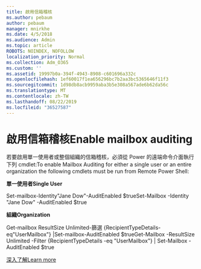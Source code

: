 ```yaml
---
title: 啟用信箱稽核
ms.author: pebaum
author: pebaum
manager: mnirkhe
ms.date: 4/5/2018
ms.audience: Admin
ms.topic: article
ROBOTS: NOINDEX, NOFOLLOW
localization_priority: Normal
ms.collection: Adm_O365
ms.custom: ''
ms.assetid: 19997b0a-394f-4943-8908-c601696a332c
ms.openlocfilehash: 1ef60017f1ea656296bc7b2aa3bc5365646f11f3
ms.sourcegitcommit: 1d98db8acb9959aba3b5e308a567ade6b62da56c
ms.translationtype: MT
ms.contentlocale: zh-TW
ms.lasthandoff: 08/22/2019
ms.locfileid: "36527587"
---
```

# <a name="enable-mailbox-auditing"></a><span data-ttu-id="7a008-102">啟用信箱稽核</span><span class="sxs-lookup"><span data-stu-id="7a008-102">Enable mailbox auditing</span></span>

<span data-ttu-id="7a008-103">若要啟用單一使用者或整個組織的信箱稽核，必須從 Power 的遠端命令介面執行下列 cmdlet:</span><span class="sxs-lookup"><span data-stu-id="7a008-103">To enable Mailbox Auditing for either a single user or an entire organization the following cmdlets must be run from Remote Power Shell:</span></span>
  
 <span data-ttu-id="7a008-104">**單一使用者**</span><span class="sxs-lookup"><span data-stu-id="7a008-104">**Single User**</span></span>
  
<span data-ttu-id="7a008-105">Set-mailbox-Identity"Jane Dow"-AuditEnabled $true</span><span class="sxs-lookup"><span data-stu-id="7a008-105">Set-Mailbox -Identity "Jane Dow" -AuditEnabled $true</span></span>
  
 <span data-ttu-id="7a008-106">**組織**</span><span class="sxs-lookup"><span data-stu-id="7a008-106">**Organization**</span></span>
  
<span data-ttu-id="7a008-107">Get-mailbox ResultSize Unlimited-篩選 {RecipientTypeDetails-eq"UserMailbox"} |Set-mailbox-AuditEnabled $true</span><span class="sxs-lookup"><span data-stu-id="7a008-107">Get-Mailbox -ResultSize Unlimited -Filter {RecipientTypeDetails -eq "UserMailbox"} | Set-Mailbox -AuditEnabled $true</span></span>
  
[<span data-ttu-id="7a008-108">深入了解</span><span class="sxs-lookup"><span data-stu-id="7a008-108">Learn more</span></span>](https://support.office.com/article/aaca8987-5b62-458b-9882-c28476a66918)
  

